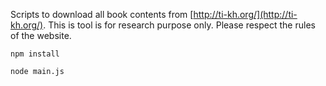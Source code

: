 Scripts to download all book contents from [http://ti-kh.org/](http://ti-kh.org/). This is tool is for research purpose only. Please respect the rules of the website.

```shell
npm install

node main.js
```
